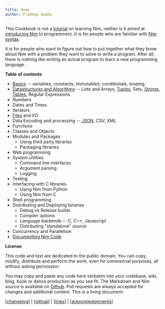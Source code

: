 ```yaml
---
title: Home
author: Pradeep Gowda
---
```


This Cookbook is not a [tutorial](https://nim-lang.org/docs/tut1.html) on learning Nim, neither is it aimed at [introducing Nim](http://howistart.org/posts/nim/1/index.html) to programmers. It is for people who are familiar with [Nim syntax](https://nim-lang.org/docs/manual.html).

It is for people who want to figure out how to put together what they know about Nim with a problem they want to solve to write a program.
After all, there is nothing like writing an actual program to learn a new programming language.


**Table of contents**

* [Basics](basics.html) -- variables, constants, immutables; conditionals, looping.
* [Datastructures and Algorithms](dsalgo.html) -- Lists and Arrays, [Tuples](tuples.html), Sets, [Strings](strings.html), [Tables](tables.html), Regular Expressions
* Numbers
* Dates and Times
* Iterators
* [Files](files.html) and I/O
* Data Encoding and processing -- [JSON](json.html), CSV, XML
* Functions
* Classes and Objects
* Modules and Packages
	+ Using third party libraries
	+ Packaging libraries
* Web programming
* System utilities
	+ Command line interfaces
	+ Argument parsing
	+ Logging
* Testing
* Interfacing with C libraries
	+ Using Nim from Python
	+ Using Nim from C
* Shell programming
* Distributing and Deploying binaries
	+ Debug vs Release builds
	+ Compiler options
	+ Language backends -- C, C++, Javascript
	+ Distributing "standalone" source
* Concurrency and Parallelism
* [Documenting Nim Code](docs.html)



**License**

This code and text are dedicated to the public domain. You can copy, modify, distribute and perform the work, even for commercial purposes, all without asking permission.

You may copy and paste any code here verbatim into your codebase, wiki, blog, book or dance production as you see fit. The Markdown and Nim source is available on [Github](https://github.com/btbytes/nim-cookbook/). Pull requests are always accepted for changes and additional content. This is a living document.

[[changelog](changelog.html)] | [[github](https://github.com/btbytes/nim-cookbook/)] | [[links](links.html)] | [[acknowledgements](acknowledgements.html)]
